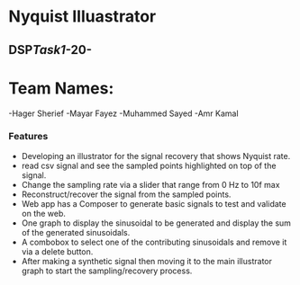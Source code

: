 # Nyquist Illuastrator

## DSP*Task1*-20-

# Team Names:

-Hager Sherief
-Mayar Fayez
-Muhammed Sayed
-Amr Kamal

### Features

- Developing an illustrator for the signal recovery that shows Nyquist rate.
- read csv signal and see the sampled points highlighted on top of the signal.
- Change the sampling rate via a slider that range from 0 Hz to 10f max
- Reconstruct/recover the signal from the sampled points.
- Web app has a Composer to generate basic signals to test and validate on the web.
- One graph to display the sinusoidal to be generated and display the sum of the generated sinusoidals.
- A combobox to select one of the contributing sinusoidals and remove it via a delete button.
- After making a synthetic signal then moving it to the main illustrator graph to start the sampling/recovery process.

